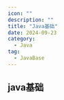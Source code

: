 ```yaml
---
icon: ""
description: ""
title: "Java基础"
date: 2024-09-23
category:
  - Java
tag:
  - JavaBase
---
```


## java基础